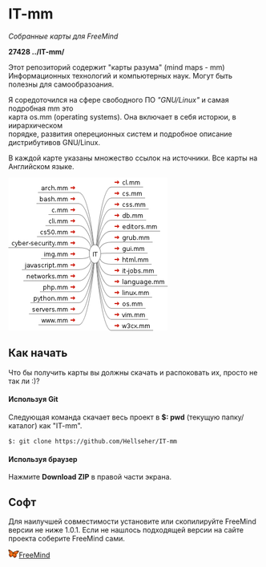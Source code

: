 <!--
File          : README_ru.md

Created       : Mon 02 Nov 2015 02:12:47
Last Modified : Mon 02 Nov 2015 02:15:50
Maintainer    : sharlatan
-->


# IT-mm
_Собранные карты для FreeMind_

__27428   ../IT-mm/__

Этот репозиторий содержит "карты разума" (mind maps - mm)  
Информационных технологий и компьютерных наук. 
Могут быть полезны для самообразоания.

Я соредоточился на сфере свободного ПО _"GNU/Linux"_ и самая подробная mm это  
карта os.mm (operating systems). Она включает в себя исторюи, в иирархическом  
порядке, развития опереционных систем и подробное описание дистрибутивов GNU/Linux.

В каждой карте указаны множество ссылок на источники.
Все карты на Английском языке.

![IT](./IT.png)

## Как начать ##
Что бы получить карты вы должны скачать и распоковать их, просто не так ли :)?

#### Используя Git ####
Следующая команда скачает весь проект в __$: pwd__ (текущую папку/каталог) как
"IT-mm".

    $: git clone https://github.com/Hellseher/IT-mm

#### Используя браузер ####
Нажмите __Download ZIP__  в правой части экрана.

## Софт ##
Для наилучшей совместимости установите или скопилируйте FreeMind версии не ниже
1.0.1. Если не нашлось подходящей версии на сайте проекта соберите FreeMind
сами.

![](./icons/freemind.png)[FreeMind](http://freemind.sourceforge.net/wiki/index.php/Main_Page)
